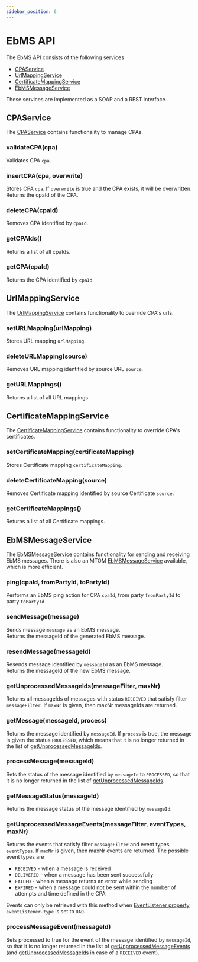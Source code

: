 ```yaml
---
sidebar_position: 6
---
```


# EbMS API

The EbMS API consists of the following services

- [CPAService](#cpaservice)
- [UrlMappingService](#urlmappingservice)
- [CertificateMappingService](#certificatemappingservice)
- [EbMSMessageService](#ebmsmessageservice)

These services are implemented as a SOAP and a REST interface.

## CPAService

The [CPAService](https://github.com/eluinstra/ebms-core/blob/ebms-core-@ebms.branch.version@/src/main/java/nl/clockwork/ebms/cpa/CPAService.java) contains functionality to manage CPAs.

### validateCPA(cpa)

Validates CPA `cpa`.

### insertCPA(cpa, overwrite)

Stores CPA `cpa`. If `overwrite` is true and the CPA exists, it will be overwritten.  
Returns the cpaId of the CPA.

### deleteCPA(cpaId)

Removes CPA identified by `cpaId`.

### getCPAIds()

Returns a list of all cpaIds.

### getCPA(cpaId)

Returns the CPA identified by `cpaId`.

## UrlMappingService

The [UrlMappingService](https://github.com/eluinstra/ebms-core/blob/ebms-core-@ebms.branch.version@/src/main/java/nl/clockwork/ebms/cpa/url/URLMappingService.java) contains functionality to override CPA's urls.

### setURLMapping(urlMapping)

Stores URL mapping `urlMapping`.

### deleteURLMapping(source)

Removes URL mapping identified by source URL `source`.

### getURLMappings()

Returns a list of all URL mappings.

## CertificateMappingService

The [CertificateMappingService](https://github.com/eluinstra/ebms-core/blob/ebms-core-@ebms.branch.version@/src/main/java/nl/clockwork/ebms/cpa/certificate/CertificateMappingService.java) contains functionality to override CPA's certificates.

### setCertificateMapping(certificateMapping)

Stores Certificate mapping `certificateMapping`.

### deleteCertificateMapping(source)

Removes Certificate mapping identified by source Certificate `source`.

### getCertificateMappings()

Returns a list of all Certificate mappings.

## EbMSMessageService

The [EbMSMessageService](https://github.com/eluinstra/ebms-core/blob/ebms-core-@ebms.branch.version@/src/main/java/nl/clockwork/ebms/service/EbMSMessageService.java) contains functionality for sending and receiving EbMS messages. There is also an MTOM [EbMSMessageService](https://github.com/eluinstra/ebms-core/blob/ebms-core-@ebms.branch.version@/src/main/java/nl/clockwork/ebms/service/EbMSMessageServiceMTOM.java) available, which is more efficient.

### ping(cpaId, fromPartyId, toPartyId)

Performs an EbMS ping action for CPA `cpaId`, from party `fromPartyId` to party `toPartyId`

### sendMessage(message)

Sends message `message` as an EbMS message.  
Returns the messageId of the generated EbMS message.

### resendMessage(messageId)

Resends message identified by `messageId` as an EbMS message.  
Returns the messageId of the new EbMS message.

### getUnprocessedMessageIds(messageFilter, maxNr)

Returns all messageIds of messages with status `RECEIVED` that satisfy filter `messageFilter`. If `maxNr` is given, then maxNr messageIds are returned.

### getMessage(messageId, process)

Returns the message identified by `messageId`. If `process` is true, the message is given the status `PROCESSED`, which means that it is no longer returned in the list of [getUnprocessedMessageIds](#getunprocessedmessageidsmessagefilter-maxnr).

### processMessage(messageId)

Sets the status of the message identified by `messageId` to `PROCESSED`, so that it is no longer returned in the list of [getUnprocessedMessageIds](#getunprocessedmessageidsmessagefilter-maxnr).

### getMessageStatus(messageId)

Returns the message status of the message identified by `messageId`.

### getUnprocessedMessageEvents(messageFilter, eventTypes, maxNr)

Returns the events that satisfy filter `messageFilter` and event types `eventTypes`. If `maxNr` is given, then maxNr events are returned. The possible event types are

- `RECEIVED` - when a message is received
- `DELIVERED` - when a message has been sent successfully
- `FAILED` - when a message returns an error while sending
- `EXPIRED` - when a message could not be sent within the number of attempts and time defined in the CPA

Events can only be retrieved with this method when [EventListener property](/ebms-core/properties.md#eventlistener ) `eventListener.type` is set to `DAO`.

### processMessageEvent(messageId)

Sets processed to true for the event of the message identified by `messageId`, so that it is no longer returned in the list of [getUnprocessedMessageEvents](#getunprocessedmessageeventsmessagefilter-eventtypes-maxnr) (and [getUnprocessedMessageIds](#getunprocessedmessageidsmessagefilter-maxnr) in case of a `RECEIVED` event).
